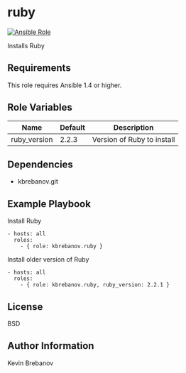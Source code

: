 ruby
====

[![Ansible Role](https://img.shields.io/ansible/role/3932.svg)](https://galaxy.ansible.com/list#/roles/3932)

Installs Ruby

Requirements
------------

This role requires Ansible 1.4 or higher.

Role Variables
--------------

| Name         | Default | Description                |
|--------------|---------|----------------------------|
| ruby_version | 2.2.3   | Version of Ruby to install |

Dependencies
------------

- kbrebanov.git

Example Playbook
----------------


Install Ruby
```
- hosts: all
  roles:
    - { role: kbrebanov.ruby }
```

Install older version of Ruby
```
- hosts: all
  roles:
    - { role: kbrebanov.ruby, ruby_version: 2.2.1 }
```

License
-------

BSD

Author Information
------------------

Kevin Brebanov
